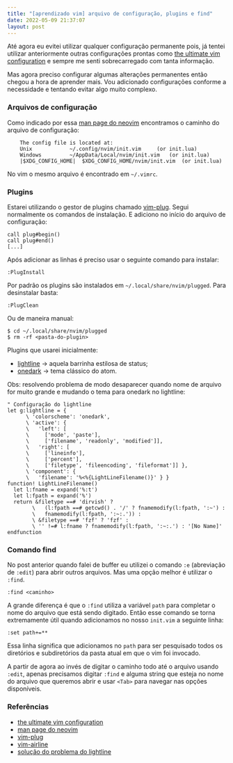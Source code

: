 ```yaml
---
title: "[aprendizado vim] arquivo de configuração, plugins e find"
date: 2022-05-09 21:37:07
layout: post
---
```


Até agora eu evitei utilizar qualquer configuração permanente
pois, já tentei utilizar anteriormente outras configurações prontas como
[the ultimate vim configuration] e sempre me senti sobrecarregado com tanta
informação.

Mas agora preciso configurar algumas alterações permanentes então chegou a
hora de aprender mais. Vou adicionado configurações conforme a necessidade
e tentando evitar algo muito complexo.

### Arquivos de configuração

Como indicado por essa [man page do neovim] encontramos o caminho do arquivo
de configuração:

```
	The config file is located at:
	Unix			~/.config/nvim/init.vim		(or init.lua)
	Windows			~/AppData/Local/nvim/init.vim	(or init.lua)
	|$XDG_CONFIG_HOME|	$XDG_CONFIG_HOME/nvim/init.vim	(or init.lua)
```

No vim o mesmo arquivo é encontrado em `~/.vimrc`.

### Plugins

Estarei utilizando o gestor de plugins chamado [vim-plug]. Segui normalmente os
comandos de instalação. E adiciono no início do arquivo de configuração:

```
call plug#begin()
call plug#end()
[...]
```

Após adicionar as linhas é preciso usar o seguinte comando para instalar:

```
:PlugInstall
```

Por padrão os plugins são instalados em `~/.local/share/nvim/plugged`. Para 
desinstalar basta:

```
:PlugClean
```

Ou de maneira manual:

```
$ cd ~/.local/share/nvim/plugged
$ rm -rf <pasta-do-plugin>
```

Plugins que usarei inicialmente:

- [lightline] -> aquela barrinha estilosa de status;
- [onedark] -> tema clássico do atom.

Obs: resolvendo problema de modo desaparecer quando nome de arquivo for muito
grande e mudando o tema para onedark no lightline:

```
" Configuração do lightline
let g:lightline = {
      \ 'colorscheme': 'onedark',
      \ 'active': {
      \   'left': [
      \     ['mode', 'paste'],
      \     ['filename', 'readonly', 'modified']],
      \   'right': [
      \     ['lineinfo'],
      \     ['percent'],
      \     ['filetype', 'fileencoding', 'fileformat']] },
      \ 'component': {
      \   'filename': '%<%{LightLineFilename()}' } }
function! LightLineFilename()
  let l:fname = expand('%:t')
  let l:fpath = expand('%')
  return &filetype ==# 'dirvish' ?
        \   (l:fpath ==# getcwd() . '/' ? fnamemodify(l:fpath, ':~') :
        \   fnamemodify(l:fpath, ':~:.')) :
        \ &filetype ==# 'fzf' ? 'fzf' :
        \ '' !=# l:fname ? fnamemodify(l:fpath, ':~:.') : '[No Name]'
endfunction
```

### Comando find

No post anterior quando falei de buffer eu utilizei o comando `:e`
(abreviação de `:edit`) para abrir outros arquivos. Mas uma opção melhor
é utilizar o `:find`.

```
:find <caminho>
```

A grande diferença é que o `:find` utiliza a variável `path` para completar
o nome do arquivo que está sendo digitado. Então esse comando se torna
extremamente útil quando adicionamos no nosso `init.vim` a seguinte linha:

```
:set path+=**
```

Essa linha significa que adicionamos no `path` para ser pesquisado todos
os diretórios e subdiretórios da pasta atual em que o vim foi invocado.

A partir de agora ao invés de digitar o caminho todo até o arquivo usando
`:edit`, apenas precisamos digitar `:find` e alguma string que esteja no
nome do arquivo que queremos abrir e usar `<Tab>` para navegar nas opções
disponíveis.

### Referências

+ [the ultimate vim configuration]
+ [man page do neovim]
+ [vim-plug]
+ [vim-airline]
+ [solução do problema do lightline]

[the ultimate vim configuration]: https://github.com/amix/vimrc
[man page do neovim]: https://wiki.archlinux.org/title/Neovim
[vim-plug]: https://github.com/junegunn/vim-plug
[vim-airline]: https://github.com/vim-airline/vim-airline
[lightline]: https://github.com/itchyny/lightline.vim
[onedark]: joshdick/onedark.vim
[solução do problema do lightline]: https://github.com/itchyny/lightline.vim/issues/237
